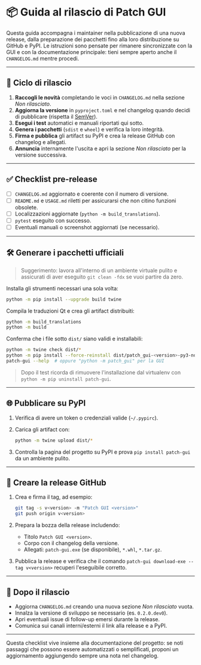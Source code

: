 # 📦 Guida al rilascio di Patch GUI

Questa guida accompagna i maintainer nella pubblicazione di una nuova release,
dalla preparazione dei pacchetti fino alla loro distribuzione su GitHub e PyPI.
Le istruzioni sono pensate per rimanere sincronizzate con la GUI e con la
documentazione principale: tieni sempre aperto anche il `CHANGELOG.md` mentre
procedi.

---

## 🔁 Ciclo di rilascio

1. **Raccogli le novità** completando le voci in `CHANGELOG.md` nella sezione
   *Non rilasciato*.
2. **Aggiorna la versione** in `pyproject.toml` e nel changelog quando decidi di
   pubblicare (rispetta il [SemVer](https://semver.org/lang/it/)).
3. **Esegui i test** automatici e manuali riportati qui sotto.
4. **Genera i pacchetti** (`sdist` e `wheel`) e verifica la loro integrità.
5. **Firma e pubblica** gli artifact su PyPI e crea la release GitHub con
   changelog e allegati.
6. **Annuncia** internamente l'uscita e apri la sezione *Non rilasciato* per la
   versione successiva.

---

## ✅ Checklist pre-release

- [ ] `CHANGELOG.md` aggiornato e coerente con il numero di versione.
- [ ] `README.md` e `USAGE.md` riletti per assicurarsi che non citino funzioni
      obsolete.
- [ ] Localizzazioni aggiornate (`python -m build_translations`).
- [ ] `pytest` eseguito con successo.
- [ ] Eventuali manuali o screenshot aggiornati (se necessario).

---

## 🛠️ Generare i pacchetti ufficiali

> Suggerimento: lavora all'interno di un ambiente virtuale pulito e assicurati
> di aver eseguito `git clean -fdx` se vuoi partire da zero.

Installa gli strumenti necessari una sola volta:

```bash
python -m pip install --upgrade build twine
```

Compila le traduzioni Qt e crea gli artifact distribuiti:

```bash
python -m build_translations
python -m build
```

Conferma che i file sotto `dist/` siano validi e installabili:

```bash
python -m twine check dist/*
python -m pip install --force-reinstall dist/patch_gui-<version>-py3-none-any.whl
patch-gui --help  # oppure "python -m patch_gui" per la GUI
```

> Dopo il test ricorda di rimuovere l'installazione dal virtualenv con
> `python -m pip uninstall patch-gui`.

---

## 🌐 Pubblicare su PyPI

1. Verifica di avere un token o credenziali valide (`~/.pypirc`).
2. Carica gli artifact con:

   ```bash
   python -m twine upload dist/*
   ```

3. Controlla la pagina del progetto su PyPI e prova `pip install patch-gui` da
   un ambiente pulito.

---

## 🚀 Creare la release GitHub

1. Crea e firma il tag, ad esempio:

   ```bash
   git tag -s v<version> -m "Patch GUI <version>"
   git push origin v<version>
   ```

2. Prepara la bozza della release includendo:
   - Titolo `Patch GUI <version>`.
   - Corpo con il changelog della versione.
   - Allegati: `patch-gui.exe` (se disponibile), `*.whl`, `*.tar.gz`.

3. Pubblica la release e verifica che il comando
   `patch-gui download-exe --tag v<version>` recuperi l'eseguibile corretto.

---

## 📅 Dopo il rilascio

- Aggiorna `CHANGELOG.md` creando una nuova sezione *Non rilasciato* vuota.
- Innalza la versione di sviluppo se necessario (es. `0.2.0.dev0`).
- Apri eventuali issue di follow-up emersi durante la release.
- Comunica sui canali interni/esterni il link alla release e a PyPI.

---

Questa checklist vive insieme alla documentazione del progetto: se noti passaggi
che possono essere automatizzati o semplificati, proponi un aggiornamento
aggiungendo sempre una nota nel changelog.
